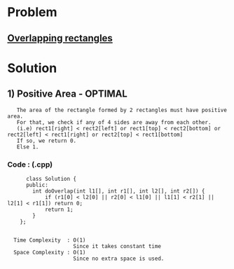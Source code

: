 # Problem

## [Overlapping rectangles](https://practice.geeksforgeeks.org/problems/overlapping-rectangles1924/1/#)


# Solution 

## 1) Positive Area - OPTIMAL

       The area of the rectangle formed by 2 rectangles must have positive area.
       For that, we check if any of 4 sides are away from each other.
       (i.e) rect1[right] < rect2[left] or rect1[top] < rect2[bottom] or rect2[left] < rect1[right] or rect2[top] < rect1[bottom]
       If so, we return 0.
       Else 1.
       
      
   ### Code : (.cpp)
    
          class Solution {
          public:
            int doOverlap(int l1[], int r1[], int l2[], int r2[]) {
                if (r1[0] < l2[0] || r2[0] < l1[0] || l1[1] < r2[1] || l2[1] < r1[1]) return 0;
                return 1;
            }
        };

 
      Time Complexity  : O(1) 
                         Since it takes constant time
      Space Complexity : O(1)
                         Since no extra space is used.
